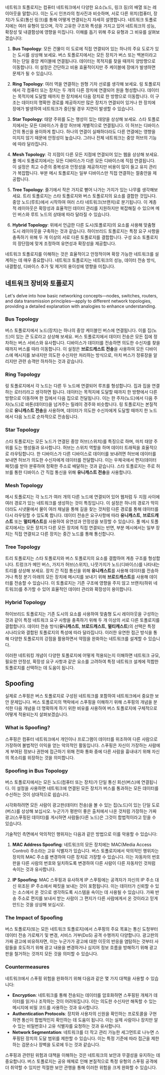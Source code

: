 네트워크 토폴로지는 컴퓨터 네트워크에서 다양한 요소(노드, 링크 등)의 배열 또는 레이아웃을 말합니다. 이는 도시 인프라의 청사진과 비슷하며, 서로 다른 위치(컴퓨터, 장치)가 도로(통신 링크)를 통해 어떻게 연결되는지 자세히 설명합니다. 네트워크 토폴로지에는 여러 유형이 있으며, 각각 고유한 구조와 특성을 가지고 있어 네트워크의 성능, 확장성 및 내결함성에 영향을 미칩니다. 이해를 돕기 위해 주요 유형과 그 비유를 살펴보겠습니다:

1. **Bus Topology**: 모든 건물이 이 도로에 직접 연결되어 있는 하나의 주요 도로가 있는 도시를 상상해 보세요. 버스 토폴로지에서는 모든 장치가 버스 또는 백본이라고 하는 단일 중앙 케이블에 연결됩니다. 데이터는 목적지를 찾을 때까지 양방향으로 이동합니다. 이 설정은 간단하고 비용 효율적이지만 주 케이블에 장애가 발생하면 문제가 될 수 있습니다.

2. **Ring Topology**: 여러 역을 연결하는 원형 기차 선로를 생각해 보세요. 링 토폴로지에서 각 컴퓨터 또는 장치는 두 개의 다른 장치에 연결되어 원을 형성합니다. 데이터는 목적지에 도달할 때까지 한 장치에서 다음 장치로 한 방향으로 이동합니다. 이 구조는 데이터의 명확한 경로를 제공하지만 많은 장치가 연결되어 있거나 한 장치에 장애가 발생하여 네트워크가 중단될 경우 지연이 발생할 수 있습니다.

3. **Star Topology**: 태양 주위를 도는 행성이 있는 태양을 상상해 보세요. 스타 토폴로지에서는 모든 디바이스가 중앙 허브에 개별적으로 연결됩니다. 이 허브는 디바이스 간의 통신을 용이하게 합니다. 하나의 연결이 실패하더라도 다른 연결에는 영향을 미치지 않기 때문에 안정성이 높습니다. 그러나 전체 네트워크는 중앙 허브의 기능에 따라 달라집니다.

4. **Mesh Topology**: 각 지점이 다른 모든 지점에 연결되어 있는 웹을 상상해 보세요. 풀 메시 토폴로지에서는 모든 디바이스가 다른 모든 디바이스에 직접 연결됩니다. 이 설정은 최고 수준의 중복성과 안정성을 제공하지만 비용이 많이 들고 유지 관리가 복잡합니다. 부분 메시 토폴로지는 일부 디바이스만 직접 연결하는 절충안을 제공합니다.

5. **Tree Topology**: 줄기에서 작은 가지로 뻗어 나가는 가지가 있는 나무를 생각해보세요. 트리 토폴로지는 스타 토폴로지와 버스 토폴로지의 요소를 결합한 것입니다. 중앙 노드(루트)에서 시작하여 여러 스타 네트워크(브랜치)로 분기됩니다. 이 계층적 레이아웃은 확장성과 효율적인 데이터 관리를 지원하지만 복잡해질 수 있으며 메인 버스와 루트 노드의 상태에 따라 달라질 수 있습니다.

6. **Hybrid Topology**: 위에서 언급한 다른 도시(토폴로지)의 요소를 사용해 맞춤형 도시 레이아웃을 구축하는 것과 같습니다. 하이브리드 토폴로지는 특정 요구 사항을 충족하기 위해 두 개 이상의 서로 다른 토폴로지를 결합합니다. 구성 요소 토폴로지의 장단점에 맞게 조정하여 유연성과 확장성을 제공합니다.

네트워크 토폴로지를 이해하는 것은 효율적이고 안정적이며 확장 가능한 네트워크를 설계하는 데 매우 중요합니다. 네트워크 토폴로지는 네트워크의 성능, 데이터 전송 방식, 내결함성, 디바이스 추가 및 제거의 용이성에 영향을 미칩니다.

## 네트워크 장비와 토폴로지

Let's delve into how basic networking concepts—nodes, switches, routers, and data transmission principles—apply to different network topologies, providing a detailed explanation with analogies to enhance understanding.

### Bus Topology

버스 토폴로지에서 노드(장치)는 하나의 중앙 케이블인 버스에 연결됩니다. 이를 집(노드)이 있는 큰 도로라고 상상해 보세요. 버스 토폴로지에서 데이터 전송은 모든 집에 정차하는 버스 서비스와 유사합니다. 디바이스가 데이터를 전송하면 의도한 수신자를 찾을 때까지 버스를 따라 이동합니다. 이 설정은 **브로드캐스트 전송**을 사용하여 모든 디바이스에 메시지를 보내지만 의도한 수신자만 처리하는 방식으로, 마치 버스가 정류장을 알리지만 관련 승객만 하차하는 것과 같습니다.

### Ring Topology

링 토폴로지에서 각 노드는 다른 두 노드에 연결되어 루프를 형성합니다. 집과 집을 연결하는 로터리라고 생각하면 됩니다. 데이터는 목적지에 도달할 때까지 한 방향에서 다른 방향으로 이동하며 한 집에서 다음 집으로 전달됩니다. 이는 한 주자(노드)에서 다음 주자(노드)로 바톤(데이터)을 넘겨주는 릴레이 경주와 비슷합니다. 링 토폴로지는 본질적으로 **유니캐스트 전송**을 사용하며, 데이터가 의도한 수신자에게 도달할 때까지 한 노드에서 다음 노드로 순차적으로 전송됩니다.

### Star Topology

스타 토폴로지는 모든 노드가 연결된 중앙 허브(스위치)를 특징으로 하며, 마치 태양 주위를 도는 행성들과 유사합니다. 허브는 스위치 역할을 하며 데이터 트래픽을 효율적으로 라우팅합니다. 한 디바이스가 다른 디바이스로 데이터를 보내려면 허브에 데이터를 보내면 허브가 의도한 수신자에게 데이터를 전달합니다. 이는 우체국에서 편지(데이터 패킷)를 받아 분류하여 정확한 주소로 배달하는 것과 같습니다. 스타 토폴로지는 주로 허브를 통한 디바이스 간 직접 통신을 위해 **유니캐스트 전송**을 사용합니다.

### Mesh Topology

메시 토폴로지는 각 노드가 여러 개의 다른 노드에 연결되어 있어 웹처럼 두 지점 사이에 여러 경로가 있는 네트워크를 생성하는 것이 특징입니다. 이 설정은 하나의 경로가 막히더라도 시냇물에서 물이 여러 채널을 통해 길을 찾는 것처럼 다른 경로를 통해 데이터를 다시 라우팅할 수 있도록 합니다. 데이터 전송은 요구사항에 따라 **유니캐스트**, **브로드캐스트** 또는 **멀티캐스트**를 사용하여 유연성과 안정성을 보장할 수 있습니다. 풀 메시 토폴로지에서는 모든 장치가 다른 모든 장치에 직접 연결되는 반면, 부분 메시에서는 일부 장치는 직접 연결되고 다른 장치는 중간 노드를 통해 통신합니다.

### Tree Topology

트리 토폴로지는 스타 토폴로지와 버스 토폴로지의 요소를 결합하여 계층 구조를 형성합니다. 트렁크가 메인 버스, 가지가 허브(스위치), 나뭇가지가 노드(디바이스)를 나타내는 트리를 상상해 보세요. 장치 간 직접 통신을 위해 **유니캐스트**를 사용해 데이터를 전송하거나 특정 분기 아래의 모든 장치에 메시지를 보내기 위해 **브로드캐스트**를 사용해 데이터를 전송할 수 있습니다. 이 토폴로지는 기존 구조에 영향을 주지 않고 브랜치(하위 네트워크)를 추가할 수 있어 효율적인 데이터 관리와 확장성이 용이합니다.

### Hybrid Topology

하이브리드 토폴로지는 기존 도시의 요소를 사용하여 맞춤형 도시 레이아웃을 구성하는 것과 같이 특정 네트워크 요구 사항을 충족하기 위해 두 개 이상의 서로 다른 토폴로지를 결합합니다. 데이터 전송 방식(**유니캐스트**, **브로드캐스트**, **멀티캐스트**)의 선택은 특정 시나리오와 결합된 토폴로지의 특성에 따라 달라집니다. 이러한 유연한 접근 방식을 통해 다양한 토폴로지의 강점을 활용하면서 약점을 완화하는 네트워크를 설계할 수 있습니다.

이러한 네트워킹 개념이 다양한 토폴로지에 어떻게 적용되는지 이해하면 네트워크 규모, 필요한 안정성, 확장성 요구 사항과 같은 요소를 고려하여 특정 네트워크 설계에 적합한 토폴로지를 선택하는 데 도움이 됩니다. 

## Spoofing

실제로 스푸핑은 버스 토폴로지로 구성된 네트워크를 포함하여 네트워크에서 중요한 보안 문제입니다. 버스 토폴로지의 맥락에서 스푸핑을 이해하기 위해 스푸핑의 개념을 분석한 다음 개념을 더 명확하게 하기 위한 비유를 사용하여 버스 토폴로지에 구체적으로 어떻게 적용되는지 살펴보겠습니다.

### What is Spoofing?

스푸핑은 컴퓨터 네트워크에서 개인이나 프로그램이 데이터를 위조하여 다른 사람으로 가장하여 불법적인 이익을 얻는 악의적인 활동입니다. 스푸핑은 자신이 가장하는 사람에게 부여된 정보나 권한에 접근하기 위해 전화 통화 중에 다른 사람을 흉내내기 위해 자신의 목소리를 위장하는 것을 의미합니다.

### Spoofing in Bus Topology

버스 토폴로지에서는 모든 노드(컴퓨터 또는 장치)가 단일 통신 회선(버스)에 연결됩니다. 이 설정을 사용하면 네트워크에 연결된 모든 장치가 버스를 통과하는 모든 데이터를 수신하는 것이 상대적으로 쉽습니다.

시각화하려면 모든 사람이 광고판(데이터 전송)을 볼 수 있는 집(노드)이 있는 단일 도로(버스)를 상상해 보십시오. 누군가가 평판이 좋은 출처에서 나온 것처럼 가장하는 가짜 광고(스푸핑된 데이터)를 게시하면 사람들(다른 노드)은 그것이 합법적이라고 믿을 수 있습니다.

기술적인 측면에서 악의적인 행위자는 다음과 같은 방법으로 이를 악용할 수 있습니다:

1. **MAC Address Spoofing**: 네트워크의 모든 장치에는 MAC(Media Access Control) 주소라는 고유 식별자가 있습니다. 버스 토폴로지에서 악의적인 행위자는 장치의 MAC 주소를 변경하여 다른 장치로 가장할 수 있습니다. 이는 자동차의 번호판을 다른 사람의 번호와 일치하도록 변경하여 다른 사람이 다른 자동차인 것처럼 속이는 것과 유사합니다.

2. **IP Spoofing**: MAC 스푸핑과 유사하게 IP 스푸핑에는 공격자가 자신의 IP 주소 대신 위조된 IP 주소에서 패킷을 보내는 것이 포함됩니다. 이는 데이터가 신뢰할 수 있는 소스에서 온 것으로 생각하도록 시스템을 속이는 데 사용될 수 있습니다. 가짜 반송 주소로 편지를 보내서 받는 사람이 그 편지가 다른 사람에게서 온 것이라고 믿게 만드는 것을 상상해 보십시오.

### The Impact of Spoofing

버스 토폴로지(또는 모든 네트워크 토폴로지)에서 스푸핑의 주요 목표는 통신 도청부터 데이터 전송 가로채기 및 변경, 서비스 거부(DoS) 공격 수행까지 다양합니다. 광고판의 가짜 광고에 비유하자면, 이는 누군가가 광고에 대한 이웃의 반응을 염탐하는 것부터 사람들을 호도하기 위해 광고 내용을 변경하거나 심지어 정보 흐름을 방해하기 위해 광고판을 철거하는 것까지 모든 것을 의미할 수 있습니다.

### Countermeasures

네트워크에서 스푸핑 위험을 완화하기 위해 다음과 같은 몇 가지 대책을 사용할 수 있습니다:

- **Encryption**: 네트워크를 통해 전송되는 데이터를 암호화하면 스푸핑된 개체가 데이터를 읽거나 조작하는 것이 어려워집니다. 이는 의도한 수신자만 해독할 수 있는 메시지에 비밀 코드를 사용하는 것과 유사합니다.
- **Authentication Protocols**: 장치와 사용자의 신원을 확인하는 프로토콜을 구현하면 통신이 합법적인지 확인하는 데 도움이 됩니다. 이는 실제 사람이나 장치만 알 수 있는 비밀번호나 고유 식별자를 요청하는 것과 유사합니다.
- **Network Segmentation**: 네트워크를 더 작고 관리 가능한 세그먼트로 나누면 스푸핑된 장치의 도달 범위를 제한할 수 있습니다. 이는 특정 기준에 따라 접근을 제한하는 검문소나 장벽을 도로에 두는 것과 같습니다.

스푸핑과 관련된 위험과 대책을 이해하는 것은 네트워크의 보안과 무결성을 유지하는 데 중요합니다. 버스 토폴로지는 공유 매체로 인해 본질적으로 특정 유형의 스푸핑 공격에 더 취약할 수 있지만 적절한 보안 관행을 통해 이러한 위험을 크게 완화할 수 있습니다.
